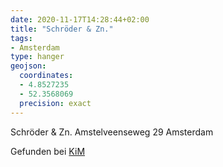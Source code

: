 ```yaml
---
date: 2020-11-17T14:28:44+02:00
title: "Schröder & Zn."
tags:
- Amsterdam
type: hanger
geojson:
  coordinates:
  - 4.8527235
  - 52.3568069
  precision: exact
---
```


Schröder & Zn.
Amstelveenseweg 29
Amsterdam


<div class="source">Gefunden bei <a href="https://www.neue-arbeit-brockensammlung.de/geschaefte/zweigstelle-kim/">KiM</a></div>
